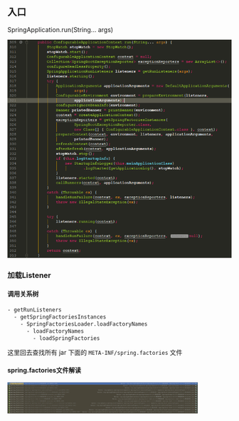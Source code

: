## 入口

SpringApplication.run(String... args)

![](images/01_01.png)

### 加载Listener

  #### 调用关系树
  
  ```
  - getRunListeners
    - getSpringFactoriesInstances
      - SpringFactoriesLoader.loadFactoryNames 
        - loadFactoryNames
          - loadSpringFactories  
  ```          
  这里回去查找所有 jar 下面的 `META-INF/spring.factories` 文件
  
  #### spring.factories文件解读
  <img src="images/01_02.png" width="85%" height="85%" />
             